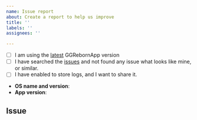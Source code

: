 ```yaml
---
name: Issue report
about: Create a report to help us improve
title: ''
labels: ''
assignees: ''

---
```


<!-- Use this to make the checkbox checked: [x] -->
- [ ] I am using the [latest](https://github.com/GGR-DEVS/GGReborn-App/releases/latest) GGRebornApp version
- [ ] I have searched the [issues](https://github.com/GGR-DEVS//GGReborn-App//issues) and not found any issue what looks like mine, or similar.
- [ ] I have enabled to store logs, and I want to share it.

- **OS name and version**: <!-- Delete this, and replace it with your operating system name + version. Like this: OS name and version: Windows 10-->
- **App version**: <!-- Delete this, and replace it with your version. Like this: App version: 1.0.0  -->

## Issue
<!-- You can start writting your issue -->
